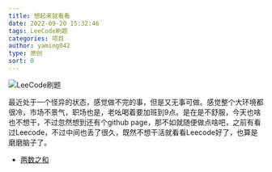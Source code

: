 ```yaml
---
title: 想起来就看看
date: 2022-09-20 15:32:46
tags: LeeCode刷题
categories: 项目
author: yaming042
type: 原创
sort: 0
---
```

![LeeCode刷题](//cache.yaming.me/githubPage/leecode.png)

最近处于一个怪异的状态，感觉做不完的事，但是又无事可做。感觉整个大环境都很冷，市场不景气，职场也是，老吆喝着要加班到9点。是在是不舒服，今天也啥也不想干，不过忽然想到还有个github page，那不如就随便做点啥吧，之前有看过Leecode，不过中间也丢了很久，既然不想干活就看看Leecode好了，也算是磨磨脑子了。

- [两数之和](/20220920/两数之和/)
